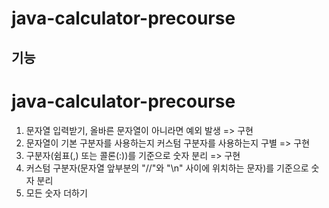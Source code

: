 # java-calculator-precourse

## 기능
# java-calculator-precourse
1. 문자열 입력받기, 올바른 문자열이 아니라면 예외 발생 => 구현
2. 문자열이 기본 구분자를 사용하는지 커스텀 구분자를 사용하는지 구별 => 구현
3. 구분자(쉼표(,) 또는 콜론(:))를 기준으로 숫자 분리 => 구현
4. 커스텀 구분자(문자열 앞부분의 "//"와 "\n" 사이에 위치하는 문자)를 기준으로 숫자 분리
5. 모든 숫자 더하기
